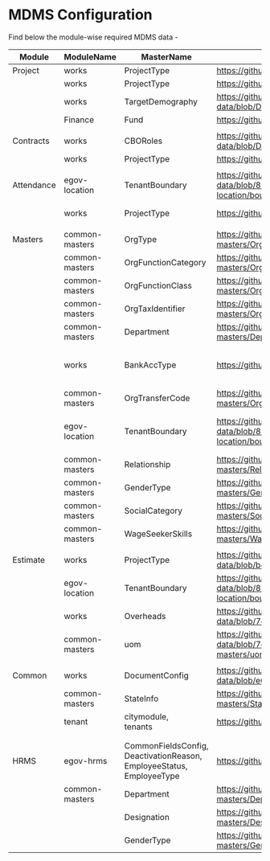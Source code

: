 # MDMS Configuration

Find below the module-wise required MDMS data -

<table><thead><tr><th width="123">Module</th><th width="138">ModuleName</th><th width="136">MasterName</th><th width="294">MDMS link</th><th width="267">Screens</th></tr></thead><tbody><tr><td>Project</td><td>works</td><td>ProjectType</td><td><a href="https://github.com/egovernments/works-mdms-data/blob/DEV/data/pg/works/ProjectType.json">https://github.com/egovernments/works-mdms-data/blob/DEV/data/pg/works/ProjectType.json</a></td><td>Search Project</td></tr><tr><td></td><td>works</td><td>ProjectType</td><td><a href="https://github.com/egovernments/works-mdms-data/blob/DEV/data/pg/works/ProjectType.json">https://github.com/egovernments/works-mdms-data/blob/DEV/data/pg/works/ProjectType.json</a></td><td>Create project</td></tr><tr><td></td><td>works</td><td>TargetDemography</td><td><a href="https://github.com/egovernments/works-mdms-data/blob/DEV/data/pg/works/TargetDemography.json">https://github.com/egovernments/works-mdms-data/blob/DEV/data/pg/works/TargetDemography.json</a></td><td>Create project</td></tr><tr><td></td><td>Finance</td><td>Fund</td><td><a href="https://github.com/egovernments/works-mdms-data/blob/DEV/data/pg/finance/Fund.json">https://github.com/egovernments/works-mdms-data/blob/DEV/data/pg/finance/Fund.json</a></td><td>Create project</td></tr><tr><td></td><td></td><td></td><td></td><td></td></tr><tr><td>Contracts</td><td>works</td><td>CBORoles</td><td><a href="https://github.com/egovernments/works-mdms-data/blob/DEV/data/pg/works/ContractCBORoles.json">https://github.com/egovernments/works-mdms-data/blob/DEV/data/pg/works/ContractCBORoles.json</a></td><td>Create Contract</td></tr><tr><td></td><td>works</td><td>ProjectType</td><td><a href="https://github.com/egovernments/works-mdms-data/blob/DEV/data/pg/works/ProjectType.json">https://github.com/egovernments/works-mdms-data/blob/DEV/data/pg/works/ProjectType.json</a></td><td>Create Contract</td></tr><tr><td></td><td></td><td></td><td></td><td></td></tr><tr><td>Attendance</td><td>egov-location</td><td>TenantBoundary</td><td><a href="https://github.com/egovernments/works-mdms-data/blob/8285bc63aac7f056326165897ac18918520c9723/data/pg/citya/egov-location/boundary-data.json">https://github.com/egovernments/works-mdms-data/blob/8285bc63aac7f056326165897ac18918520c9723/data/pg/citya/egov-location/boundary-data.json</a></td><td>Attendance Search, Inbox</td></tr><tr><td></td><td>works</td><td>ProjectType</td><td><a href="https://github.com/egovernments/works-mdms-data/blob/DEV/data/pg/works/ProjectType.json">https://github.com/egovernments/works-mdms-data/blob/DEV/data/pg/works/ProjectType.json</a></td><td>Attendance Search</td></tr><tr><td></td><td></td><td></td><td></td><td></td></tr><tr><td>Masters</td><td>common-masters</td><td>OrgType</td><td><a href="https://github.com/egovernments/works-mdms-data/blob/DEV/data/pg/common-masters/OrgType.json">https://github.com/egovernments/works-mdms-data/blob/DEV/data/pg/common-masters/OrgType.json</a></td><td>Create, Search, Modiy org</td></tr><tr><td></td><td>common-masters</td><td>OrgFunctionCategory</td><td><a href="https://github.com/egovernments/works-mdms-data/blob/DEV/data/pg/common-masters/OrgFunctionCategory.json">https://github.com/egovernments/works-mdms-data/blob/DEV/data/pg/common-masters/OrgFunctionCategory.json</a></td><td>Create, Modiy org</td></tr><tr><td></td><td>common-masters</td><td>OrgFunctionClass</td><td><a href="https://github.com/egovernments/works-mdms-data/blob/DEV/data/pg/common-masters/OrgFunctionClass.json">https://github.com/egovernments/works-mdms-data/blob/DEV/data/pg/common-masters/OrgFunctionClass.json</a></td><td>Create, Modiy org</td></tr><tr><td></td><td>common-masters</td><td>OrgTaxIdentifier</td><td><a href="https://github.com/egovernments/works-mdms-data/blob/DEV/data/pg/common-masters/OrgTaxIdentifier.json">https://github.com/egovernments/works-mdms-data/blob/DEV/data/pg/common-masters/OrgTaxIdentifier.json</a></td><td>Create, Modiy org</td></tr><tr><td></td><td>common-masters</td><td>Department</td><td><a href="https://github.com/egovernments/works-mdms-data/blob/DEV/data/pg/common-masters/Department.json">https://github.com/egovernments/works-mdms-data/blob/DEV/data/pg/common-masters/Department.json</a></td><td>Create, Modiy org</td></tr><tr><td></td><td>works</td><td>BankAccType</td><td><a href="https://github.com/egovernments/works-mdms-data/blob/DEV/data/pg/works/BankAccType.json">https://github.com/egovernments/works-mdms-data/blob/DEV/data/pg/works/BankAccType.json</a></td><td>Create, Modiy org, Create, Modify WageSeeker</td></tr><tr><td></td><td>common-masters</td><td>OrgTransferCode</td><td><a href="https://github.com/egovernments/works-mdms-data/blob/DEV/data/pg/common-masters/OrgTransferCode.json">https://github.com/egovernments/works-mdms-data/blob/DEV/data/pg/common-masters/OrgTransferCode.json</a></td><td>Create, Modify Org</td></tr><tr><td></td><td>egov-location</td><td>TenantBoundary</td><td><a href="https://github.com/egovernments/works-mdms-data/blob/8285bc63aac7f056326165897ac18918520c9723/data/pg/citya/egov-location/boundary-data.json">https://github.com/egovernments/works-mdms-data/blob/8285bc63aac7f056326165897ac18918520c9723/data/pg/citya/egov-location/boundary-data.json</a></td><td>Create, Modify, Search Org, Modify, Search WageSeeker</td></tr><tr><td></td><td>common-masters</td><td>Relationship</td><td><a href="https://github.com/egovernments/works-mdms-data/blob/DEV/data/pg/common-masters/Relationship.json">https://github.com/egovernments/works-mdms-data/blob/DEV/data/pg/common-masters/Relationship.json</a></td><td>Modify WageSeeker</td></tr><tr><td></td><td>common-masters</td><td>GenderType</td><td><a href="https://github.com/egovernments/works-mdms-data/blob/DEV/data/pg/common-masters/GenderType.json">https://github.com/egovernments/works-mdms-data/blob/DEV/data/pg/common-masters/GenderType.json</a></td><td>Modify WageSeeker</td></tr><tr><td></td><td>common-masters</td><td>SocialCategory</td><td><a href="https://github.com/egovernments/works-mdms-data/blob/DEV/data/pg/common-masters/SocialCategory.json">https://github.com/egovernments/works-mdms-data/blob/DEV/data/pg/common-masters/SocialCategory.json</a></td><td>Search, Modify WageSeeker</td></tr><tr><td></td><td>common-masters</td><td>WageSeekerSkills</td><td><a href="https://github.com/egovernments/works-mdms-data/blob/DEV/data/pg/common-masters/WageSeekerSkills.json">https://github.com/egovernments/works-mdms-data/blob/DEV/data/pg/common-masters/WageSeekerSkills.json</a></td><td>Modify WageSeeker</td></tr><tr><td></td><td></td><td></td><td></td><td></td></tr><tr><td>Estimate</td><td>works</td><td>ProjectType</td><td><a href="https://github.com/egovernments/works-mdms-data/blob/b4492d7e4f6b09d8e919b0d48d9085930130d6c2/data/pg/works/ProjectType.json">https://github.com/egovernments/works-mdms-data/blob/b4492d7e4f6b09d8e919b0d48d9085930130d6c2/data/pg/works/ProjectType.json</a></td><td>Estimate Inbox</td></tr><tr><td></td><td>egov-location</td><td>TenantBoundary</td><td><a href="https://github.com/egovernments/works-mdms-data/blob/8285bc63aac7f056326165897ac18918520c9723/data/pg/citya/egov-location/boundary-data.json">https://github.com/egovernments/works-mdms-data/blob/8285bc63aac7f056326165897ac18918520c9723/data/pg/citya/egov-location/boundary-data.json</a></td><td></td></tr><tr><td></td><td>works</td><td>Overheads</td><td><a href="https://github.com/egovernments/works-mdms-data/blob/7e875933051ce7298838f1abdfb1392dd51933f7/data/pg/works/Overheads.json">https://github.com/egovernments/works-mdms-data/blob/7e875933051ce7298838f1abdfb1392dd51933f7/data/pg/works/Overheads.json</a></td><td></td></tr><tr><td></td><td>common-masters</td><td>uom</td><td><a href="https://github.com/egovernments/works-mdms-data/blob/7e35616d8b0a21261854de7a38a4e814a2934888/data/pg/common-masters/uom.json">https://github.com/egovernments/works-mdms-data/blob/7e35616d8b0a21261854de7a38a4e814a2934888/data/pg/common-masters/uom.json</a></td><td></td></tr><tr><td></td><td></td><td></td><td></td><td></td></tr><tr><td>Common</td><td>works</td><td>DocumentConfig</td><td><a href="https://github.com/egovernments/works-mdms-data/blob/e69b4bfb8846dec446ab599d3fbb348fb693c315/data/pg/works/DocumentConfig.json">https://github.com/egovernments/works-mdms-data/blob/e69b4bfb8846dec446ab599d3fbb348fb693c315/data/pg/works/DocumentConfig.json</a></td><td>DocumentConfig</td></tr><tr><td></td><td>common-masters</td><td>StateInfo</td><td><a href="https://github.com/egovernments/works-mdms-data/blob/DEV/data/pg/common-masters/StateInfo.json">https://github.com/egovernments/works-mdms-data/blob/DEV/data/pg/common-masters/StateInfo.json</a></td><td></td></tr><tr><td></td><td>tenant</td><td>citymodule,<br>tenants</td><td><a href="https://github.com/egovernments/works-mdms-data/tree/DEV/data/pg/tenant">https://github.com/egovernments/works-mdms-data/tree/DEV/data/pg/tenant</a></td><td></td></tr><tr><td></td><td></td><td></td><td></td><td></td></tr><tr><td></td><td></td><td></td><td></td><td></td></tr><tr><td>HRMS</td><td>egov-hrms</td><td>CommonFieldsConfig,<br>DeactivationReason,<br>EmployeeStatus,<br>EmployeeType</td><td><a href="https://github.com/egovernments/works-mdms-data/tree/DEV/data/pg/egov-hrms">https://github.com/egovernments/works-mdms-data/tree/DEV/data/pg/egov-hrms</a></td><td></td></tr><tr><td></td><td>common-masters</td><td>Department</td><td><a href="https://github.com/egovernments/works-mdms-data/blob/DEV/data/pg/common-masters/Department.json">https://github.com/egovernments/works-mdms-data/blob/DEV/data/pg/common-masters/Department.json</a></td><td></td></tr><tr><td></td><td></td><td>Designation</td><td><a href="https://github.com/egovernments/works-mdms-data/blob/DEV/data/pg/common-masters/Designation.json">https://github.com/egovernments/works-mdms-data/blob/DEV/data/pg/common-masters/Designation.json</a></td><td></td></tr><tr><td></td><td></td><td>GenderType</td><td><a href="https://github.com/egovernments/works-mdms-data/blob/DEV/data/pg/common-masters/GenderType.json">https://github.com/egovernments/works-mdms-data/blob/DEV/data/pg/common-masters/GenderType.json</a></td><td></td></tr></tbody></table>

